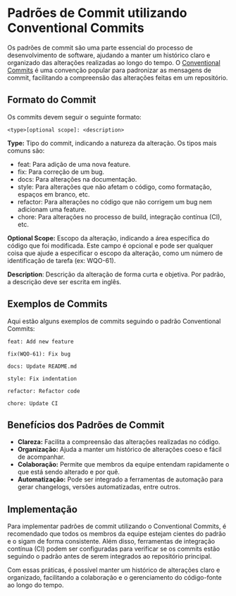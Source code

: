 # Padrões de Commit utilizando Conventional Commits

Os padrões de commit são uma parte essencial do processo de desenvolvimento de software, ajudando a manter um histórico claro e organizado das alterações realizadas ao longo do tempo. O [Conventional Commits](https://www.conventionalcommits.org/en/v1.0.0/) é uma convenção popular para padronizar as mensagens de commit, facilitando a compreensão das alterações feitas em um repositório.

## Formato do Commit
Os commits devem seguir o seguinte formato:
```
<type>[optional scope]: <description>
```  
  
**Type:** Tipo do commit, indicando a natureza da alteração. Os tipos mais comuns são:
- feat: Para adição de uma nova feature.
- fix: Para correção de um bug.
- docs: Para alterações na documentação.
- style: Para alterações que não afetam o código, como formatação, espaços em branco, etc.
- refactor: Para alterações no código que não corrigem um bug nem adicionam uma feature.
- chore: Para alterações no processo de build, integração contínua (CI), etc.  
  
**Optional Scope:** Escopo da alteração, indicando a área específica do código que foi modificada. Este campo é opcional e pode ser qualquer coisa que ajude a especificar o escopo da alteração, como um número de identificação de tarefa (ex: WQO-61).  
  
**Description**: Descrição da alteração de forma curta e objetiva. Por padrão, a descrição deve ser escrita em inglês.

## Exemplos de Commits
Aqui estão alguns exemplos de commits seguindo o padrão Conventional Commits:

```
feat: Add new feature
```
```
fix(WQO-61): Fix bug
```
```
docs: Update README.md
```
```
style: Fix indentation
```
```
refactor: Refactor code
```
```
chore: Update CI
```

## Benefícios dos Padrões de Commit
- **Clareza:** Facilita a compreensão das alterações realizadas no código.
- **Organização:** Ajuda a manter um histórico de alterações coeso e fácil de acompanhar.
- **Colaboração:** Permite que membros da equipe entendam rapidamente o que está sendo alterado e por quê.
- **Automatização:** Pode ser integrado a ferramentas de automação para gerar changelogs, versões automatizadas, entre outros.

## Implementação
Para implementar padrões de commit utilizando o Conventional Commits, é recomendado que todos os membros da equipe estejam cientes do padrão e o sigam de forma consistente. Além disso, ferramentas de integração contínua (CI) podem ser configuradas para verificar se os commits estão seguindo o padrão antes de serem integrados ao repositório principal.

Com essas práticas, é possível manter um histórico de alterações claro e organizado, facilitando a colaboração e o gerenciamento do código-fonte ao longo do tempo.
